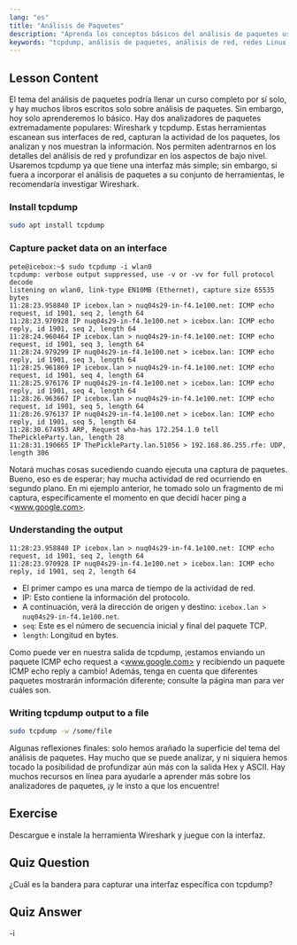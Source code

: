 ```yaml
---
lang: "es"
title: "Análisis de Paquetes"
description: "Aprenda los conceptos básicos del análisis de paquetes usando tcpdump. Comprenda el tráfico de red, capture datos e interprete la salida con esta guía de Linux para principiantes."
keywords: "tcpdump, análisis de paquetes, análisis de red, redes Linux, tutorial para principiantes, Wireshark, comandos Linux, tráfico de red"
---
```


## Lesson Content

El tema del análisis de paquetes podría llenar un curso completo por sí solo, y hay muchos libros escritos solo sobre análisis de paquetes. Sin embargo, hoy solo aprenderemos lo básico. Hay dos analizadores de paquetes extremadamente populares: Wireshark y tcpdump. Estas herramientas escanean sus interfaces de red, capturan la actividad de los paquetes, los analizan y nos muestran la información. Nos permiten adentrarnos en los detalles del análisis de red y profundizar en los aspectos de bajo nivel. Usaremos tcpdump ya que tiene una interfaz más simple; sin embargo, si fuera a incorporar el análisis de paquetes a su conjunto de herramientas, le recomendaría investigar Wireshark.

### Install tcpdump

```bash
sudo apt install tcpdump
```

### Capture packet data on an interface

```plaintext
pete@icebox:~$ sudo tcpdump -i wlan0
tcpdump: verbose output suppressed, use -v or -vv for full protocol decode
listening on wlan0, link-type EN10MB (Ethernet), capture size 65535 bytes
11:28:23.958840 IP icebox.lan > nuq04s29-in-f4.1e100.net: ICMP echo request, id 1901, seq 2, length 64
11:28:23.970928 IP nuq04s29-in-f4.1e100.net > icebox.lan: ICMP echo reply, id 1901, seq 2, length 64
11:28:24.960464 IP icebox.lan > nuq04s29-in-f4.1e100.net: ICMP echo request, id 1901, seq 3, length 64
11:28:24.979299 IP nuq04s29-in-f4.1e100.net > icebox.lan: ICMP echo reply, id 1901, seq 3, length 64
11:28:25.961869 IP icebox.lan > nuq04s29-in-f4.1e100.net: ICMP echo request, id 1901, seq 4, length 64
11:28:25.976176 IP nuq04s29-in-f4.1e100.net > icebox.lan: ICMP echo reply, id 1901, seq 4, length 64
11:28:26.963667 IP icebox.lan > nuq04s29-in-f4.1e100.net: ICMP echo request, id 1901, seq 5, length 64
11:28:26.976137 IP nuq04s29-in-f4.1e100.net > icebox.lan: ICMP echo reply, id 1901, seq 5, length 64
11:28:30.674953 ARP, Request who-has 172.254.1.0 tell ThePickleParty.lan, length 28
11:28:31.190665 IP ThePickleParty.lan.51056 > 192.168.86.255.rfe: UDP, length 306
```

Notará muchas cosas sucediendo cuando ejecuta una captura de paquetes. Bueno, eso es de esperar; hay mucha actividad de red ocurriendo en segundo plano. En mi ejemplo anterior, he tomado solo un fragmento de mi captura, específicamente el momento en que decidí hacer ping a <www.google.com>.

### Understanding the output

```plaintext
11:28:23.958840 IP icebox.lan > nuq04s29-in-f4.1e100.net: ICMP echo request, id 1901, seq 2, length 64
11:28:23.970928 IP nuq04s29-in-f4.1e100.net > icebox.lan: ICMP echo reply, id 1901, seq 2, length 64
```

- El primer campo es una marca de tiempo de la actividad de red.
- IP: Esto contiene la información del protocolo.
- A continuación, verá la dirección de origen y destino: `icebox.lan > nuq04s29-in-f4.1e100.net`.
- `seq`: Este es el número de secuencia inicial y final del paquete TCP.
- `length`: Longitud en bytes.

Como puede ver en nuestra salida de tcpdump, ¡estamos enviando un paquete ICMP echo request a <www.google.com> y recibiendo un paquete ICMP echo reply a cambio! Además, tenga en cuenta que diferentes paquetes mostrarán información diferente; consulte la página man para ver cuáles son.

### Writing tcpdump output to a file

```bash
sudo tcpdump -w /some/file
```

Algunas reflexiones finales: solo hemos arañado la superficie del tema del análisis de paquetes. Hay mucho que se puede analizar, y ni siquiera hemos tocado la posibilidad de profundizar aún más con la salida Hex y ASCII. Hay muchos recursos en línea para ayudarle a aprender más sobre los analizadores de paquetes, ¡y le insto a que los encuentre!

## Exercise

Descargue e instale la herramienta Wireshark y juegue con la interfaz.

## Quiz Question

¿Cuál es la bandera para capturar una interfaz específica con tcpdump?

## Quiz Answer

-i
